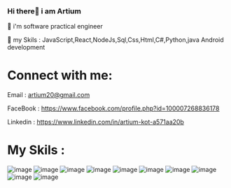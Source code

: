 ### Hi there👋 i am Artium


🔭 i'm software practical engineer

💬 my Skils : JavaScript,React,NodeJs,Sql,Css,Html,C#,Python,java Android development


# Connect with me:

Email : artium20@gmail.com

FaceBook : https://www.facebook.com/profile.php?id=100007268836178

Linkedin : https://www.linkedin.com/in/artium-kot-a571aa20b

# My Skils :

![image](https://user-images.githubusercontent.com/59862302/175319775-6d2d0c02-b5ef-4405-a019-675b945aa369.png) ![image](https://user-images.githubusercontent.com/59862302/175319828-9501df09-dfb8-4684-b614-40bf63f1005c.png) ![image](https://user-images.githubusercontent.com/59862302/175319986-9126626d-caf9-4817-b321-43c01e3afafb.png) ![image](https://user-images.githubusercontent.com/59862302/175320065-e54d819f-52de-49ba-a8fd-1ef1cde89ecb.png)
 ![image](https://user-images.githubusercontent.com/59862302/175320146-5cf5fc6d-029e-45e2-9a5a-b512c64b479a.png) ![image](https://user-images.githubusercontent.com/59862302/175320188-d817662e-bbde-47bc-823b-c897a119dbff.png) ![image](https://user-images.githubusercontent.com/59862302/175320270-6aacdabe-9932-4c45-9b55-3bf0ecd15610.png) ![image](https://user-images.githubusercontent.com/59862302/175320317-a45d81f3-5d2d-49d5-9c74-7d2f4de60bc0.png)  ![image](https://user-images.githubusercontent.com/59862302/175320357-a849d19a-e975-4334-86e3-3d873b5ca489.png) ![image](https://user-images.githubusercontent.com/59862302/175322383-bd1d7eeb-a515-4424-8ddc-2cbe97d59019.png)







 






